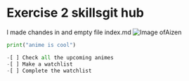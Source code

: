 # Exercise 2 skillsgit hub
I made chandes in and empty file index.md
![Image ofAizen](https://static.wikia.nocookie.net/bleach/images/c/c4/Ep46CaptainAizen.png/revision/latest/scale-to-width/360?cb=20200415062732&path-prefix=en0)

``` python
print("anime is cool")

-[ ] Check all the upcoming animes
-[ ] Make a watchlist
-[ ] Complete the watchlist
